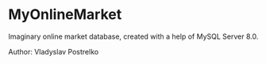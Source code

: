 # MyOnlineMarket
Imaginary online market database, created with a help of MySQL Server 8.0.

Author: Vladyslav Postrelko
